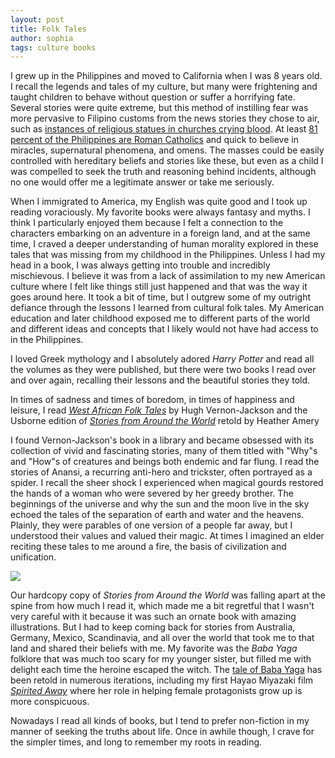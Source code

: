 ```yaml
---
layout: post
title: Folk Tales
author: sophia
tags: culture books
---
```


I grew up in the Philippines and moved to California when I was 8 years old. I recall the legends and tales of my culture, but many were frightening and taught children to behave without question or suffer a horrifying fate. Several stories were quite extreme, but this method of instilling fear was more pervasive to Filipino customs from the news stories they chose to air, such as [instances of religious statues in churches crying blood](https://www.philstar.com/nation/2004/07/14/257467/statue-st-therese-baguio-wept-blood). At least [81 percent of the Philippines are Roman Catholics](https://psa.gov.ph/press-releases/id/3422) and quick to believe in miracles, supernatural phenomena, and omens. The masses could be easily controlled with hereditary beliefs and stories like these, but even as a child I was compelled to seek the truth and reasoning behind incidents, although no one would offer me a legitimate answer or take me seriously. 

When I immigrated to America, my English was quite good and I took up reading voraciously. My favorite books were always fantasy and myths. I think I particularly enjoyed them because I felt a connection to the characters embarking on an adventure in a foreign land, and at the same time, I craved a deeper understanding of human morality explored in these tales that was missing from my childhood in the Philippines. Unless I had my head in a book, I was always getting into trouble and incredibly mischievous. I believe it was from a lack of assimilation to my new American culture where I felt like things still just happened and that was the way it goes around here. It took a bit of time, but I outgrew some of my outright defiance through the lessons I learned from cultural folk tales. My American education and later childhood exposed me to different parts of the world and different ideas and concepts that I likely would not have had access to in the Philippines.

I loved Greek mythology and I absolutely adored *Harry Potter* and read all the volumes as they were published, but there were two books I read over and over again, recalling their lessons and the beautiful stories they told. 

In times of sadness and times of boredom, in times of happiness and leisure, I read 
[*West African Folk Tales*](https://store.doverpublications.com/0486427641.html) by Hugh Vernon-Jackson
and the Usborne edition of [*Stories from Around the World*](https://www.worldcat.org/title/usborne-stories-from-around-the-world/oclc/44736371) retold by Heather Amery

I found Vernon-Jackson's book in a library and became obsessed with its collection of vivid and fascinating stories, many of them titled with "Why"s and "How"s of creatures and beings both endemic and far flung. I read the stories of Anansi, a recurring anti-hero and trickster, often portrayed as a spider. I recall the sheer shock I experienced when magical gourds restored the hands of a woman who were severed by her greedy brother. The beginnings of the universe and why the sun and the moon live in the sky echoed the tales of the separation of earth and water and the heavens. Plainly, they were parables of one version of a people far away, but I understood their values and valued their magic. At times I imagined an elder reciting these tales to me around a fire, the basis of civilization and unification. 

<img src='/images/stories.png'>

Our hardcopy copy of *Stories from Around the World* was falling apart at the spine from how much I read it, which made me a bit regretful that I wasn't very careful with it because it was such an ornate book with amazing illustrations. But I had to keep coming back for stories from Australia, Germany, Mexico, Scandinavia, and all over the world that took me to that land and shared their beliefs with me. My favorite was the *Baba Yaga* folklore that was much too scary for my younger sister, but filled me with delight each time the heroine escaped the witch. The [tale of Baba Yaga](https://www.bbc.com/culture/article/20221118-baba-yaga-the-greatest-wicked-witch-of-all) has been retold in numerous iterations, including my first Hayao Miyazaki film [*Spirited Away*](https://www.studioghibli.com.au/spiritedaway/) where her role in helping female protagonists grow up is more conspicuous.

Nowadays I read all kinds of books, but I tend to prefer non-fiction in my manner of seeking the truths about life. Once in awhile though, I crave for the simpler times, and long to remember my roots in reading.
